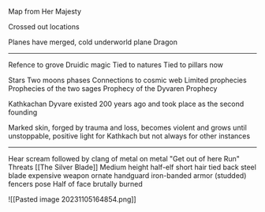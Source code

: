 Map from Her Majesty

Crossed out locations

Planes have merged, cold underworld plane
Dragon

---
Refence to grove
Druidic magic
Tied to natures
Tied to pillars now

Stars
Two moons phases
Connections to cosmic web
Limited prophecies
Prophecies of the two sages
Prophecy of the Dyvaren Prophecy

Kathkachan Dyvare existed 200 years ago and took place as the second founding

Marked skin, forged by trauma and loss, becomes violent and grows until unstoppable, positive light for Kathkach but not always for other instances

---

Hear scream followed by clang of metal on metal
"Get out of here Run"
Threats
[[The Silver Blade]]
Medium height half-elf
short hair tied back
steel blade
expensive weapon ornate handguard
iron-banded armor (studded)
fencers pose
Half of face brutally burned

![[Pasted image 20231105164854.png]]


